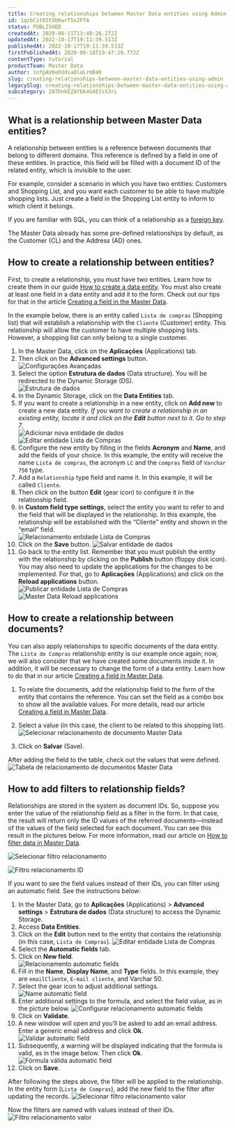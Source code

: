 ```yaml
---
title: Creating relationships between Master Data entities using Admin
id: 1qzbCit8SYXbKwrT5x2FfA
status: PUBLISHED
createdAt: 2020-08-11T13:48:26.272Z
updatedAt: 2022-10-17T19:11:39.513Z
publishedAt: 2022-10-17T19:11:39.513Z
firstPublishedAt: 2020-08-18T19:47:29.772Z
contentType: tutorial
productTeam: Master Data
author: 1ofpAV0ehUdsaOloLrmD40
slug: creating-relationships-between-master-data-entities-using-admin
legacySlug: creating-relationships-between-master-data-entities-using-admin
subcategory: 2AThnkEZAYbk4G4EIs53rL
---
```


## What is a relationship between Master Data entities?

A relationship between entities is a reference between documents that belong to different domains. This reference is defined by a field in one of these entities. In practice, this field will be filled with a document ID of the related entity, which is invisible to the user.

For example, consider a scenario in which you have two entities: Customers and Shopping List, and you want each customer to be able to have multiple shopping lists. Just create a field in the Shopping List entity to inform to which client it belongs.

If you are familiar with SQL, you can think of a relationship as a [foreign key](https://www.sqltutorial.org/sql-foreign-key/).

The Master Data already has some pre-defined relationships by default, as the Customer (CL) and the Address (AD) ones.

## How to create a relationship between entities?

First, to create a relationship, you must have two entities. Learn how to create them in our guide [How to create a data entity](https://help.vtex.com/tutorial/creating-data-entity--tutorials_1265). You must also create at least one field in a data entity and add it to the form. Check out our tips for that in the article [Creating a field in the Master Data](https://help.vtex.com/en/tutorial/how-can-i-create-a-field-in-master-data--frequentlyAskedQuestions_1829).

In the example below, there is an entity called `Lista de compras` (Shopping list) that will establish a relationship with the `Cliente` (Customer) entity. This relationship will allow the customer to have multiple shopping lists. However, a shopping list can only belong to a single customer.

1. In the Master Data, click on the **Aplicações** (Applications) tab.
2. Then click on the **Advanced settings** button.  
![Configurações Avançadas](//images.ctfassets.net/alneenqid6w5/6wFQw4Qk1qjan3kff0slhB/f35565fd34625205f1e28006292fc110/Advanced_settings.png)
3. Select the option **Estrutura de dados** (Data structure). You will be redirected to the Dynamic Storage (DS).  
![Estrutura de dados](//images.ctfassets.net/alneenqid6w5/24pLSQHFkz2TnB0VMU6yKk/04a32ffbeeedc0f615b2adb42038e676/Estrutura_de_dados.png)
4. In the Dynamic Storage, click on the **Data Entities** tab.
5. If you want to create a relationship in a new entity, click on **Add new** to create a new data entity. _If you want to create a relationship in an existing entity, locate it and click on the **Edit** button next to it. Go to step 7_.  
![Adicionar nova entidade de dados](//images.ctfassets.net/alneenqid6w5/6RnSgkbz7LF0S8kwMHBReK/7895df7b2ac14d5fea332040a40977d8/Adicionar_nova_entidade_dados.png)  
![Editar entidade Lista de Compras](//images.ctfassets.net/alneenqid6w5/1NMNJbWq3qnVjc0nt4x8ok/4a9f852803c1c3cc391c572bd61ba8a9/Editar_entidade_Lista_de_Compras.png)
6. Configure the new entity by filling in the fields **Acronym** and **Name**, and add the fields of your choice. In this example, the entity will receive the name `Lista de compras`, the acronym `LC` and the `compras` field of `Varchar 750` type.
7. Add a `Relationship` type field and name it. In this example, it will be called `Cliente`.
8. Then click on the button **Edit** (gear icon) to configure it in the relationship field. 
9. In **Custom field type settings**, select the entity you want to refer to and the field that will be displayed in the relationship. In this example, the relationship will be established with the “Cliente” entity and shown in the “email” field.  
![Relacionamento entidade Lista de Compras](//images.ctfassets.net/alneenqid6w5/3YjtdLHluQz9ve11TkmylY/41cb881fc6bfe93744e4a68cca8ea43a/Lista_Compras_Relacionamento.png)
10. Click on the **Save** button.
![Salvar entidade de dados](//images.ctfassets.net/alneenqid6w5/3HaACxzYeRsUE5i8jLRGf/c96ed109ce54f70138489cf25cb87cd8/Salvar_entidade_de_dados.png)
11. Go back to the entity list. Remember that you must publish the entity with the relationship by clicking on the **Publish** button (floppy disk icon). You may also need to update the applications for the changes to be implemented. For that, go to **Aplicações** (Applications) and click on the **Reload applications** button.  
![Publicar entidade Lista de Compras](//images.ctfassets.net/alneenqid6w5/4R9mLqBcx8Vq2JaurbmLkG/6ace79062a37f8a0ecd24f95a6ec2c2d/Publicar_entidade_Lista_de_Compras.png)  
![Master Data Reload applications](//images.ctfassets.net/alneenqid6w5/6gud9kq3gpHbU9a23xzzSZ/e3e9f10a22b7567b1698342374f10bb6/Master_Data_Reload_applications.png)

## How to create a relationship between documents?

You can also apply relationships to specific documents of the data entity. The `Lista de Compras` relationship entity is our example once again; now, we will also consider that we have created some documents inside it. In addition, it will be necessary to change the form of a data entity. Learn how to do that in our article [Creating a field in Master Data](https://help.vtex.com/en/tutorial/how-can-i-create-a-field-in-master-data--frequentlyAskedQuestions_1829).

1. To relate the documents, add the relationship field to the form of the entity that contains the reference. You can set the field as a combo box to show all the available values. For more details, read our article [Creating a field in Master Data](https://help.vtex.com/en/tutorial/how-can-i-create-a-field-in-master-data--frequentlyAskedQuestions_1829#crm).

2. Select a value (in this case, the client to be related to this shopping list).
![Selecionar relacionamento de documento Master Data](//images.ctfassets.net/alneenqid6w5/6Ss4S4Be4qRqNKLWBz51KF/a913e0402c87456ab9ca07e7431d4eac/Selecionar_relacionamento_de_documento_Master_Data.png)
3. Click on **Salvar** (Save).

After adding the field to the table, check out the values that were defined. 
![Tabela de relacionamento de documentos Master Data](//images.ctfassets.net/alneenqid6w5/43607tgaCHpBOeKQ3w9VUd/5658949f4c0a72a5ed7bdd9af7819896/Tabela_de_relacionamento_de_documentos_Master_Data.png)

## How to add filters to relationship fields?

Relationships are stored in the system as document IDs. So, suppose you enter the value of the relationship field as a filter in the form. In that case, the result will return only the ID values of the referred documents—instead of the values of the field selected for each document. You can see this result in the pictures below. For more information, read our article on [How to filter data in Master Data](https://help.vtex.com/en/tutorial/filtering-data-on-master-data--tutorials_778).

![Selecionar filtro relacionamento](//images.ctfassets.net/alneenqid6w5/Kh7PNTktepTfJn4s5AQlI/cc64d40a1bcfcd5b508dae36b7ee80cd/Selecionar_filtro_relacionamento.png)

![Filtro relacionamento ID](//images.ctfassets.net/alneenqid6w5/4O1qpGWOrnnM3Zzmyqzymu/a9e179027658143481e6a6f3444e24cd/Filtro_relacionamento_ID.png)

If you want to see the field values instead of their IDs, you can filter using an automatic field. See the instructions below:

1. In the Master Data, go to **Aplicações** (Applications) > **Advanced settings** > **Estrutura de dados** (Data structure) to access the Dynamic Storage.
2. Access **Data Entities**.
3. Click on the **Edit** button next to the entity that contains the relationship (in this case, `Lista de Compras`). 
![Editar entidade Lista de Compras](//images.ctfassets.net/alneenqid6w5/1NMNJbWq3qnVjc0nt4x8ok/01edd05338b039279672d9cfc4a49164/Editar_entidade_Lista_de_Compras.png)
4. Select the **Automatic fields** tab.
5. Click on **New field**.    
![Relacionamento automatic fields](//images.ctfassets.net/alneenqid6w5/5StRAtwfrzUWnSzOLrHJqM/603a35102ef272d3c5b633eaa3e757e7/Relacionamento_automatic_fields.png)
6.  Fill in the **Name**, **Display Name**, and **Type** fields. In this example, they are `emailCliente`, `E-mail cliente`, and Varchar 50.
7. Select the gear icon to adjust additional settings.   
![Name automatic field](//images.ctfassets.net/alneenqid6w5/4lAatUDVlXMOpNLKX1kx0J/9aed2f322c02ab0c3991f1d28c199676/Nome_automatic_field.png)
8. Enter additional settings to the formula, and select the field value, as in the picture below. 
![Configurar relacionamento automatic fields](//images.ctfassets.net/alneenqid6w5/1cmXmQDZaepVddzoExEl1r/8605aa25dbc22ba6d28674472fc80232/Configurar_relacionamento_automatic_fields.png)
9. Click on **Validate**.
10. A new window will open and you’ll be asked to add an email address. Enter a generic email address and click **Ok**.   
![Validar automatic field](//images.ctfassets.net/alneenqid6w5/5nLfBVHL6YfedIALJsf6QX/127bfc77d276c61ccd0346bcb8d6e6e2/Validar_automatic_field.png)
11. Subsequently, a warning will be displayed indicating that the formula is valid, as in the image below. Then click **Ok**. 
![Fórmula válida automatic field](//images.ctfassets.net/alneenqid6w5/79A6B2D9TMjkpkj6gkez9Y/ee9e905339c9cbb8343a8809fb38a9e6/F__rmula_v__lida_automatic_field.png)
12. Click on **Save**.

After following the steps above, the filter will be applied to the relationship. In the entity form (`Lista de Compras`), add the new field to the filter after updating the records.
![Selecionar filtro relacionamento valor](//images.ctfassets.net/alneenqid6w5/6KQwyXBZ0VaK2srXFiupmv/731c3fa19a7a8c3d9cf91a3733d86c7c/Selecionar_filtro_relacionamento_valor.png)

Now the filters are named with values instead of their IDs.
![Filtro relacionamento valor](//images.ctfassets.net/alneenqid6w5/2mcBmzqxJLm7L3GrZuFeVa/5c63307856159af60995094fa6e99f42/Filtro_relacionamento_valor.png)

